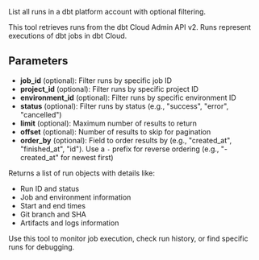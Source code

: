 List all runs in a dbt platform account with optional filtering.

This tool retrieves runs from the dbt Cloud Admin API v2. Runs represent executions of dbt jobs in dbt Cloud.

## Parameters

- **job_id** (optional): Filter runs by specific job ID
- **project_id** (optional): Filter runs by specific project ID
- **environment_id** (optional): Filter runs by specific environment ID
- **status** (optional): Filter runs by status (e.g., "success", "error", "cancelled")
- **limit** (optional): Maximum number of results to return
- **offset** (optional): Number of results to skip for pagination
- **order_by** (optional): Field to order results by (e.g., "created_at", "finished_at", "id"). Use a `-` prefix for reverse ordering (e.g., "-created_at" for newest first)

Returns a list of run objects with details like:

- Run ID and status
- Job and environment information
- Start and end times
- Git branch and SHA
- Artifacts and logs information

Use this tool to monitor job execution, check run history, or find specific runs for debugging.
